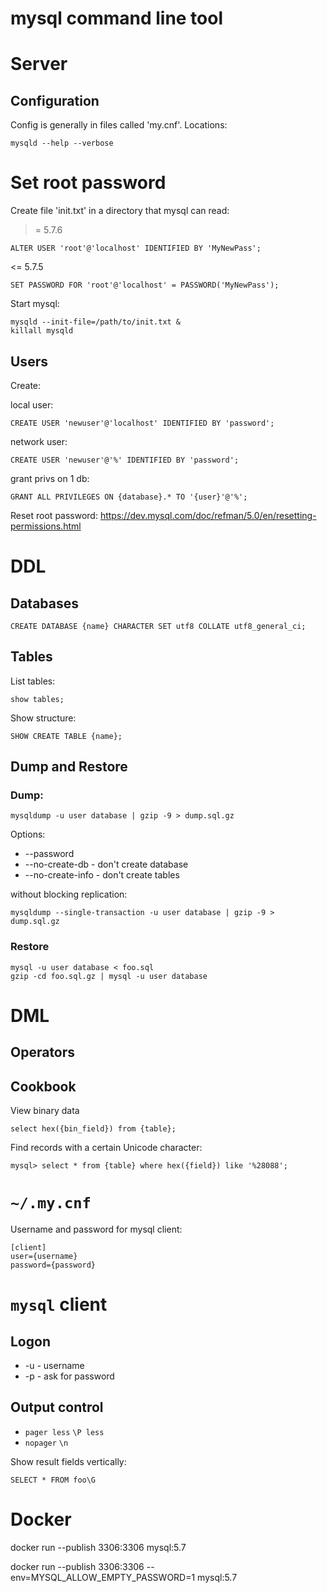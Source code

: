 # mysql command line tool

# Server

## Configuration

Config is generally in files called 'my.cnf'.
Locations:
```
mysqld --help --verbose
```

# Set root password

Create file 'init.txt' in a directory that mysql can read:

>= 5.7.6

```
ALTER USER 'root'@'localhost' IDENTIFIED BY 'MyNewPass';
```

<= 5.7.5

```
SET PASSWORD FOR 'root'@'localhost' = PASSWORD('MyNewPass');
```

Start mysql:

```
mysqld --init-file=/path/to/init.txt &
killall mysqld
```

## Users

Create:

local user:

```
CREATE USER 'newuser'@'localhost' IDENTIFIED BY 'password';
```

network user:

```
CREATE USER 'newuser'@'%' IDENTIFIED BY 'password';
```

grant privs on 1 db:

```
GRANT ALL PRIVILEGES ON {database}.* TO '{user}'@'%';
```

Reset root password:
https://dev.mysql.com/doc/refman/5.0/en/resetting-permissions.html

# DDL

## Databases

```
CREATE DATABASE {name} CHARACTER SET utf8 COLLATE utf8_general_ci;
```

## Tables

List tables:

```
show tables;
```

Show structure:

```
SHOW CREATE TABLE {name};
```

## Dump and Restore

### Dump:

```
mysqldump -u user database | gzip -9 > dump.sql.gz
```

Options:

* --password
* --no-create-db - don't create database
* --no-create-info - don't create tables

without blocking replication:

```
mysqldump --single-transaction -u user database | gzip -9 > dump.sql.gz 
```

### Restore

```
mysql -u user database < foo.sql
gzip -cd foo.sql.gz | mysql -u user database
```

# DML

## Operators

## Cookbook

View binary data

```
select hex({bin_field}) from {table};
```

Find records with a certain Unicode character:

```
mysql> select * from {table} where hex({field}) like '%28088';
```

# `~/.my.cnf`

Username and password for mysql client:

```
[client]
user={username}
password={password}
```

# `mysql` client

## Logon

* -u - username
* -p - ask for password

## Output control

* `pager less` `\P less`
* `nopager` `\n`

Show result fields vertically:

```
SELECT * FROM foo\G
```

# Docker

docker run --publish 3306:3306 mysql:5.7

docker run --publish 3306:3306 --env=MYSQL_ALLOW_EMPTY_PASSWORD=1  mysql:5.7
